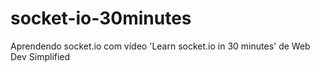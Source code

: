 # socket-io-30minutes
Aprendendo socket.io com vídeo 'Learn socket.io in 30 minutes' de Web Dev Simplified
